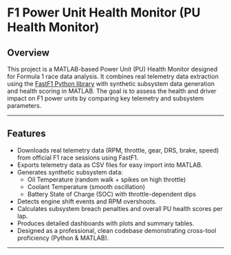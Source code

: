 # F1 Power Unit Health Monitor (PU Health Monitor)

## Overview

This project is a MATLAB-based Power Unit (PU) Health Monitor designed for Formula 1 race data analysis. It combines real telemetry data extraction using the [FastF1 Python library](https://theoehrly.github.io/Fast-F1/) with synthetic subsystem data generation and health scoring in MATLAB. The goal is to assess the health and driver impact on F1 power units by comparing key telemetry and subsystem parameters.

---

## Features

- Downloads real telemetry data (RPM, throttle, gear, DRS, brake, speed) from official F1 race sessions using FastF1.
- Exports telemetry data as CSV files for easy import into MATLAB.
- Generates synthetic subsystem data:
  - Oil Temperature (random walk + spikes on high throttle)
  - Coolant Temperature (smooth oscillation)
  - Battery State of Charge (SOC) with throttle-dependent dips
- Detects engine shift events and RPM overshoots.
- Calculates subsystem breach penalties and overall PU health scores per lap.
- Produces detailed dashboards with plots and summary tables.
- Designed as a professional, clean codebase demonstrating cross-tool proficiency (Python & MATLAB).

---
